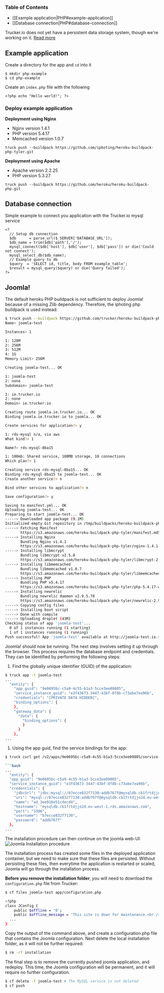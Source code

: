 ### Table of Contents

* [[Example application|PHP#example-application]]
* [[Database connection|PHP#database-connection]]

Trucker.io does not yet have a persistent data storage system, though we're working on it.
[Read more](Limitations#persistent-data-storage)

## Example application

Create a directory for the app and `cd` into it

```
$ mkdir php-example
$ cd php-example
```

Create an `index.php` file with the following

```
<?php echo "Hello world!"; ?>
```

### Deploy example application

**Deployment using Nginx**

* Nginx version 1.4.1
* PHP version 5.4.17
* Memcached version 1.0.7

```
truck push --buildpack https://github.com/iphoting/heroku-buildpack-php-tyler.git
```

**Deployment using Apache**

* Apache version 2.2.25
* PHP version 5.3.27

```
truck push --buildpack https://github.com/heroku/heroku-buildpack-php.git
```

## Database connection

Simple example to connect you application with the Trucker.io mysql service

```
<?
  // Setup db connection
  $db      = parse_url($_SERVER['DATABASE_URL']);
  $db_name = trim($db['path'],'/');
  mysql_connect($db['host'], $db['user'], $db['pass']) or die('Could not connect');
  mysql_select_db($db_name);
  // Example query to db
  $query  = 'SELECT id, title, body FROM example_table';
  $result = mysql_query($query) or die('Query failed');
?>
```

## Joomla!
The default heroku PHP buildpack is not sufficient to deploy Joomla! because of a missing Zlib dependency. Therefore, the iphoting php buildpack is used instead:

```bash
$ truck push --buildpack https://github.com/trucker/heroku-buildpack-php-tyler.git
Name> joomla-test

Instances> 1

1: 128M
2: 256M
3: 512M
4: 1G
Memory Limit> 256M

Creating joomla-test... OK

1: joomla-test
2: none
Subdomain> joomla-test

1: ie.trucker.io
2: none
Domain> ie.trucker.io

Creating route joomla.ie.trucker.io... OK
Binding joomla.ie.trucker.io to joomla... OK

Create services for application?> y

1: rds-mysql n/a, via aws
What kind?> 1

Name?> rds-mysql-8ba15

1: 100mb: Shared service, 100MB storage, 10 connections
Which plan?> 1

Creating service rds-mysql-8ba15... OK
Binding rds-mysql-8ba15 to joomla-test... OK
Create another service?> n

Bind other services to application?> n

Save configuration?> y

Saving to manifest.yml... OK
Uploading joomla-test... OK
Preparing to start joomla-test... OK
-----> Downloaded app package (9.1M)
Initialized empty Git repository in /tmp/buildpacks/heroku-buildpack-php-tyler.git/.git/
-----> Fetching Manifest
       https://s3.amazonaws.com/heroku-buildpack-php-tyler/manifest.md5sum
-----> Installing Nginx
       Bundling Nginx v1.4.1
       https://s3.amazonaws.com/heroku-buildpack-php-tyler/nginx-1.4.1-heroku.tar.gz
-----> Installing libmcrypt
       Bundling libmcrypt v2.5.8
       https://s3.amazonaws.com/heroku-buildpack-php-tyler/libmcrypt-2.5.8.tar.gz
-----> Installing libmemcached
       Bundling libmemcached v1.0.7
       https://s3.amazonaws.com/heroku-buildpack-php-tyler/libmemcached-1.0.7.tar.gz
-----> Installing PHP
       Bundling PHP v5.4.17
       https://s3.amazonaws.com/heroku-buildpack-php-tyler/php-5.4.17-with-fpm-heroku.tar.gz
-----> Installing newrelic
       Bundling newrelic daemon v2.9.5.78
       https://s3.amazonaws.com/heroku-buildpack-php-tyler/newrelic-2.9.5.78-heroku.tar.gz
-----> Copying config files
-----> Installing boot script
-----> Done with compile
-----> Uploading droplet (43M)
Checking status of app 'joomla-test'...
  0 of 1 instances running (1 starting)
  1 of 1 instances running (1 running)
Push successful! App 'joomla-test' available at http://joomla-test.ie.trucker.io
```

Joomla! should now be running. The next step involves setting it up through the browser. This process requires the database endpoint and credentials. They can be identified by performing the following steps:

1. Find the globally unique identifier (GUID) of the application:
```bash
$ truck app -t joomla-test
...
  "entity": {
    "app_guid": "9e0695bc-c5a9-4c55-b1a3-5cce3ee09805",
    "service_instance_guid": "e3f43673-3447-43bf-8f8b-c73abe7ea96b",
    "credentials": "[PRIVATE DATA HIDDEN]",
    "binding_options": {
    },
    "gateway_data": {
      "data": {
        "binding_options": {
        }
      }
    },
...
```
1. Using the app guid, find the service bindings for the app:
```bash
$ truck curl get /v2/apps/9e0695bc-c5a9-4c55-b1a3-5cce3ee09805/service-bindings

```bash
...
  "entity": {
  "app_guid": "9e0695bc-c5a9-4c55-b1a3-5cce3ee09805",
  "service_instance_guid": "e3f43673-3447-43bf-8f8b-c73abe7ea96b",
  "credentials": {
    "jdbcUrl": "jdbc:mysql://b7ecce832f7130:addb767f@mysqldb.cb1frtdjjo2d.eu-west-1.rds.amazonaws.com:3306/ad_3ee916e51cdecd4",
    "uri": "mysql://b7ecce832f7130:addb767f@mysqldb.cb1frtdjjo2d.eu-west-1.rds.amazonaws.com:3306/ad_3ee916e51cdecd4?reconnect=true",
    "name": "ad_3ee916e51cdecd4",
    "hostname": "mysqldb.cb1frtdjjo2d.eu-west-1.rds.amazonaws.com",
    "port": "3306",
    "username": "b7ecce832f7130",
    "password": "addb767f"
  },
...        
```
The installation procedure can then continue on the joomla web-UI:
![Joomla Installation procedure](images/joomla.png)

The installation process has created some files in the deployed application container, but we need to make sure
that these files are persisted. Without persisting these files, then everytime the application is restarted or 
scaled, Joomla will go through the installation process.  

**Before you remove the installation folder**, you will need to download the `configuration.php` file from Trucker:
```bash
$ cf files joomla-test app/configuration.php

<?php
class JConfig {
	public $offline = '0';
	public $offline_message = 'This site is down for maintenance.<br /> Please check back again soon.';
  ...
}
```
Copy the output of the command above, and create a configuration.php file that contains the Joomla configuration.
Next delete the local installation folder, as it will not be further required:
```bash
$ rm -rf installation
```

The final step is to remove the currently pushed joomla application, and redeploy. This time, the Joomla configuration
will be permanent, and it will require no further configuration.

```bash
$ cf delete -f joomla-test # The MySQL service is not deleted
$ cf push 
```
